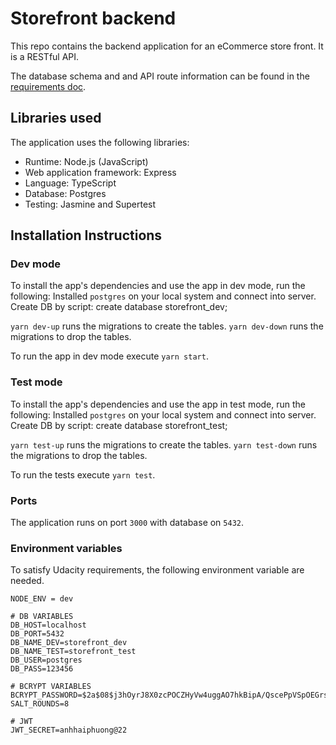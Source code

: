 # Storefront backend
This repo contains the backend application for an eCommerce store front. It is a RESTful API.

The database schema and and API route information can be found in the [requirements doc](REQUIREMENTS.md).
## Libraries used
The application uses the following libraries: 
* Runtime: Node.js (JavaScript)
* Web application framework: Express
* Language: TypeScript 
* Database: Postgres
* Testing: Jasmine and Supertest

## Installation Instructions

### Dev mode
To install the app's dependencies and use the app in dev mode, run the following: 
Installed `postgres` on your local system and connect into server.
Create DB by script: create database storefront_dev;

`yarn dev-up` runs the migrations to create the tables.
`yarn dev-down` runs the migrations to drop the tables.

To run the app in dev mode execute `yarn start`.
### Test mode
To install the app's dependencies and use the app in test mode, run the following:
Installed `postgres` on your local system and connect into server.
Create DB by script: create database storefront_test;

`yarn test-up` runs the migrations to create the tables.
`yarn test-down` runs the migrations to drop the tables.

To run the tests execute `yarn test`.

### Ports
The application runs on port `3000` with database on `5432`.

### Environment variables 
To satisfy Udacity requirements, the following environment variable are needed.
```
NODE_ENV = dev

# DB VARIABLES
DB_HOST=localhost
DB_PORT=5432
DB_NAME_DEV=storefront_dev
DB_NAME_TEST=storefront_test
DB_USER=postgres
DB_PASS=123456

# BCRYPT VARIABLES
BCRYPT_PASSWORD=$2a$08$j3hOyrJ8X0zcPOCZHyVw4uggAO7hkBipA/QscePpVSpOEGrsUGaYu
SALT_ROUNDS=8

# JWT
JWT_SECRET=anhhaiphuong@22
```
